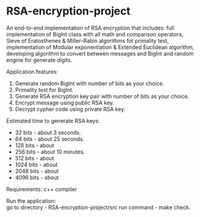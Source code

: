 # RSA-encryption-project

An end-to-end implementation of RSA encryption that includes: full implementation of BigInt class with all math and comparison operators, Sieve of Eratosthenes & Miller–Rabin algorithms fot primality test, implementation of Modular exponentiation & Extended Euclidean algorithm, developing algorithm to convert between messages and BigInt and random engine for generate digits.

Application features:
  1. Generate random BigInt with number of bits as your choice.
  2. Primality test for BigInt.
  3. Generate RSA encryption key pair with number of bits as your choice.
  4. Encrypt message using public RSA key.
  5. Decrypt cypher code using private RSA key.

Estimated time to generate RSA keys:
  * 32   bits - about 3 seconds.
  * 64   bits - about 25 seconds.
  * 128  bits - about 
  * 256  bits - about 10 minutes.
  * 512  bits - about
  * 1024 bits - about
  * 2048 bits - about
  * 4096 bits - about
  
Requirements: c++ compiler
  
Run the application:   
   go to directory - RSA-encryption-project/src
   run command - make check.

 
